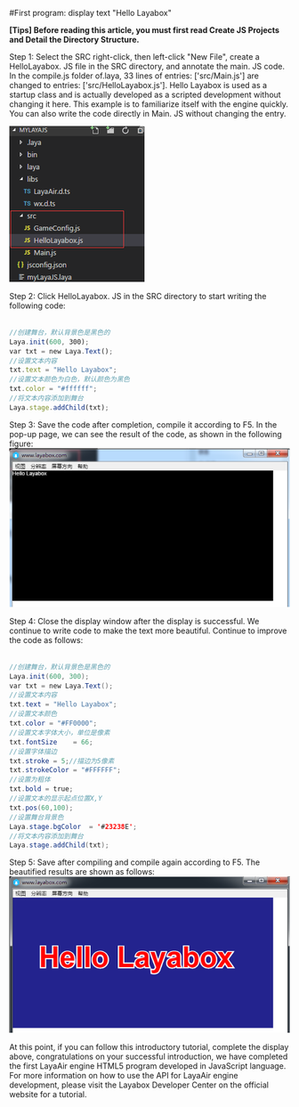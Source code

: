 #First program: display text "Hello Layabox"


 **[Tips] Before reading this article, you must first read Create JS Projects and Detail the Directory Structure.**



Step 1: Select the SRC right-click, then left-click "New File", create a HelloLayabox. JS file in the SRC directory, and annotate the main. JS code. In the compile.js folder of.laya, 33 lines of entries: ['src/Main.js'] are changed to entries: ['src/HelloLayabox.js']. Hello Layabox is used as a startup class and is actually developed as a scripted development without changing it here. This example is to familiarize itself with the engine quickly. You can also write the code directly in Main. JS without changing the entry.

​![图片](img/1.png)<br/>




Step 2: Click HelloLayabox. JS in the SRC directory to start writing the following code:


```javascript

//创建舞台，默认背景色是黑色的
Laya.init(600, 300); 
var txt = new Laya.Text(); 
//设置文本内容
txt.text = "Hello Layabox";  
//设置文本颜色为白色，默认颜色为黑色
txt.color = "#ffffff";  
//将文本内容添加到舞台 
Laya.stage.addChild(txt);
```




Step 3: Save the code after completion, compile it according to F5. In the pop-up page, we can see the result of the code, as shown in the following figure:
​![图片](img/2.png)<br/>




Step 4: Close the display window after the display is successful. We continue to write code to make the text more beautiful. Continue to improve the code as follows:


```java

//创建舞台，默认背景色是黑色的
Laya.init(600, 300); 
var txt = new Laya.Text(); 
//设置文本内容
txt.text = "Hello Layabox";  
//设置文本颜色
txt.color = "#FF0000";
//设置文本字体大小，单位是像素
txt.fontSize    = 66;  
//设置字体描边
txt.stroke = 5;//描边为5像素
txt.strokeColor = "#FFFFFF";  
//设置为粗体
txt.bold = true;  
//设置文本的显示起点位置X,Y
txt.pos(60,100);  
//设置舞台背景色
Laya.stage.bgColor  = '#23238E';  
//将文本内容添加到舞台 
Laya.stage.addChild(txt);
```




Step 5: Save after compiling and compile again according to F5. The beautified results are shown as follows:
​![图片](img/3.png)<br/>


At this point, if you can follow this introductory tutorial, complete the display above, congratulations on your successful introduction, we have completed the first LayaAir engine HTML5 program developed in JavaScript language. For more information on how to use the API for LayaAir engine development, please visit the Layabox Developer Center on the official website for a tutorial.